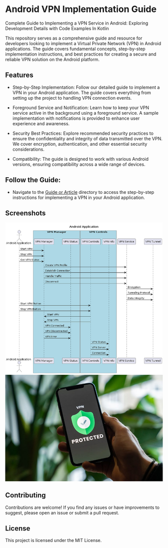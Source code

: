 # Android VPN Implementation Guide

Complete Guide to Implementing a VPN Service in Android: Exploring Development Details with Code Examples In Kotlin

This repository serves as a comprehensive guide and resource for developers looking to implement a Virtual Private Network (VPN) in Android applications. The guide covers fundamental concepts, step-by-step implementation instructions, and best practices for creating a secure and reliable VPN solution on the Android platform.

## Features

- Step-by-Step Implementation: Follow our detailed guide to implement a VPN in your Android application. The guide covers everything from setting up the project to handling VPN connection events.

- Foreground Service and Notification: Learn how to keep your VPN service active in the background using a foreground service. A sample implementation with notifications is provided to enhance user experience and awareness.

- Security Best Practices: Explore recommended security practices to ensure the confidentiality and integrity of data transmitted over the VPN. We cover encryption, authentication, and other essential security considerations.

- Compatibility: The guide is designed to work with various Android versions, ensuring compatibility across a wide range of devices.

## Follow the Guide:
- Navigate to the [Guide or Article](https://medium.com/@satish.nada98/complete-guide-to-implementing-a-vpn-service-in-android-exploring-development-details-with-code-96683c834d8d) directory to access the step-by-step instructions for implementing a VPN in your Android application.

## Screenshots

![VPN Simplified State Diagram](https://github.com/satishnada/android-vpn-implementation-guide/blob/master/images/VPN%20Simplified%20State%20Diagram.png?raw=true)
![VPN Guide Android](https://github.com/satishnada/android-vpn-implementation-guide/blob/master/images/vpn%20guide%20android.jpeg?raw=true)

## Contributing

Contributions are welcome! If you find any issues or have improvements to suggest, please open an issue or submit a pull request.


## License

This project is licensed under the MIT License.

